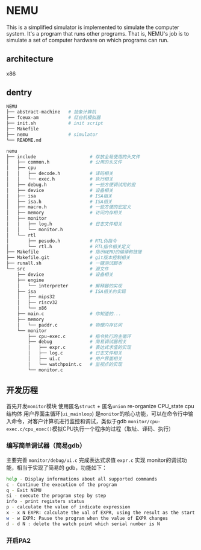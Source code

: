 # NEMU
This is a simplified simulator is implemented to simulate the computer system.
It's a program that runs other programs. That is, NEMU's job is to simulate a set of computer hardware on which programs can run.


## architecture
x86

## dentry
```bash
NEMU
├── abstract-machine   # 抽象计算机
├── fceux-am           # 红白机模拟器
├── init.sh            # init script
├── Makefile           
├── nemu               # simulator
└── README.md

nemu
├── include                    # 存放全局使用的头文件
│   ├── common.h               # 公用的头文件
│   ├── cpu
│   │   ├── decode.h           # 译码相关
│   │   └── exec.h             # 执行相关
│   ├── debug.h                # 一些方便调试用的宏
│   ├── device                 # 设备相关
│   ├── isa                    # ISA相关
│   ├── isa.h                  # ISA相关
│   ├── macro.h                # 一些方便的宏定义
│   ├── memory                 # 访问内存相关
│   ├── monitor
│   │   ├── log.h              # 日志文件相关
│   │   └── monitor.h
│   └── rtl
│       ├── pesudo.h           # RTL伪指令
│       └── rtl.h              # RTL指令相关定义
├── Makefile                   # 指示NEMU的编译和链接
├── Makefile.git               # git版本控制相关
├── runall.sh                  # 一键测试脚本
└── src                        # 源文件
    ├── device                 # 设备相关
    ├── engine
    │   └── interpreter        # 解释器的实现
    ├── isa                    # ISA相关的实现
    │   ├── mips32
    │   ├── riscv32
    │   └── x86
    ├── main.c                 # 你知道的...
    ├── memory
    │   └── paddr.c            # 物理内存访问
    └── monitor
        ├── cpu-exec.c         # 指令执行的主循环
        ├── debug              # 简易调试器相关
        │   ├── expr.c         # 表达式求值的实现
        │   ├── log.c          # 日志文件相关
        │   ├── ui.c           # 用户界面相关
        │   └── watchpoint.c   # 监视点的实现
        └── monitor.c


```
## 开发历程
首先开发`monitor`模块
使用匿名`struct` + 匿名`union` re-organize CPU_state cpu 结构体
用户界面主循环(`ui_mainloop`) 是`monitor`的核心功能，可以在命令行中输入命令，对客户计算机进行监控和调试，类似于gdb
`monitor/cpu-exec.c/cpu_exec()`模拟CPU执行一个程序的过程（取址、译码、执行）
### 编写简单调试器（简易gdb）
主要完善 `monitor/debug/ui.c`
完成表达式求值 `expr.c`
实现 monitor的调试功能，相当于实现了简易的 gdb，功能如下：
```bash
help - Display informations about all supported commands
c - Continue the execution of the program
q - Exit NEMU
si - execute the program step by step
info - print registers status
p - calculate the value of indicate expression
x - x N EXPR: calculate the val of EXPR, using the result as the start mem addresss and output     N consecutive 4 bytes in hexademical form
w - w EXPR: Pause the program when the value of EXPR changes
d - d N : delete the watch point which serial number is N
```

### 开启PA2


